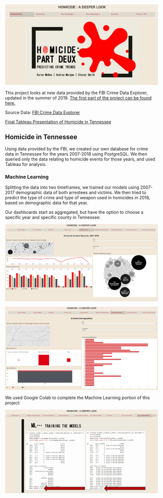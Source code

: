 ![ML_Homicide](https://github.com/AndreaMorgan/Machine_Learning_Homicide/blob/master/Images/Title_Slide.png)

This project looks at new data provided by the FBI Crime Data Explorer, updated in the summer of 2019.
[The first part of the project can be found here.](https://github.com/stace2775/Economic_and_Victim_Data_Analysis)

Source Data:
[FBI Crime Data Explorer](https://crime-data-explorer.fr.cloud.gov/downloads-and-docs)
 
[Final Tableau Presentation of Homicide in Tennessee](https://public.tableau.com/profile/andrea.morgan7582#!/vizhome/ML_Homicide/HomicidePredictingCrimeTrends) 

## Homicide in Tennessee

Using data provided by the FBI, we created our own database for crime data in Tennessee for the years 2007-2018 using PostgreSQL.  We then queried only the data relating to homicide events for those years, and used Tableau for analysis.  

### Machine Learning

Splitting the data into two timeframes, we trained our models using 2007-2017 demographic data of both arrestees and victims.  We then tried to predict the type of crime and type of weapon used in homicides in 2018, based on demographic data for that year.

Our dashboards start as aggregated, but have the option to choose a specific year and specific county in Tennessee:

![All Data](https://github.com/AndreaMorgan/Machine_Learning_Homicide/blob/master/Images/All_data_dashboard.png)

![One County](https://github.com/AndreaMorgan/Machine_Learning_Homicide/blob/master/Images/One_county_Dashboard.png)

We used Google Colab to complete the Machine Learning portion of this project:

![ML_code](https://github.com/AndreaMorgan/Machine_Learning_Homicide/blob/master/Images/ML_Results.png)
